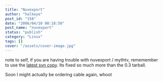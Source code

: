 ```yaml
---
title: "Nuvexport"
author: "halkeye"
post_id: "158"
date: "2006/04/10 00:18:50"
post_name: "nuvexport"
status: "publish"
category: "Linux"
tags: []
cover: "/assets/cover-image.jpg"
---
```


note to self, if you are having trouble with nuvexport / mythtv, rememember to use the [latest svn copy](https://svn.forevermore.net/nuvexport/wiki). Its fixed so much more than the 0.3 tarball.

Soon I might actually be ordering cable again, whoot